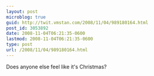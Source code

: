 ```yaml
---
layout: post
microblog: true
guid: http://twit.vmstan.com/2008/11/04/989180164.html
post_id: 3053892
date: 2008-11-04T06:21:35-0600
lastmod: 2008-11-04T06:21:35-0600
type: post
url: /2008/11/04/989180164.html
---
```

Does anyone else feel like it's Christmas?
